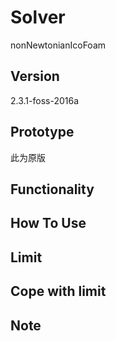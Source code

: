 # Solver
nonNewtonianIcoFoam

## Version
2.3.1-foss-2016a

## Prototype
此为原版

## Functionality

## How To Use

## Limit

## Cope with limit

## Note
